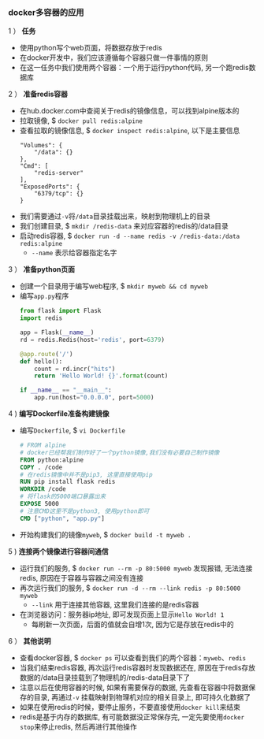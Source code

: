 ###  docker多容器的应用

1 ） **任务**

- 使用python写个web页面，将数据存放于redis
- 在docker开发中，我们应该遵循每个容器只做一件事情的原则
- 在这一任务中我们使用两个容器：一个用于运行python代码, 另一个跑redis数据库

2 ） **准备redis容器**

- 在hub.docker.com中查阅关于redis的镜像信息，可以找到alpine版本的
- 拉取镜像, $ `docker pull redis:alpine`
- 查看拉取的镜像信息, $ `docker inspect redis:alpine`, 以下是主要信息
    ```log
    "Volumes": {
        "/data": {}
    },
    "Cmd": [
        "redis-server"
    ],
    "ExposedPorts": {
        "6379/tcp": {}
    }
    ```
- 我们需要通过`-v`将`/data`目录挂载出来，映射到物理机上的目录
- 我们创建目录, $ `mkdir /redis-data` 来对应容器的redis的/data目录
- 启动redis容器, $ `docker run -d --name redis -v /redis-data:/data redis:alpine`
    * `--name` 表示给容器指定名字

3 ） **准备python页面**

- 创建一个目录用于编写web程序, $ `mkdir myweb && cd myweb`
- 编写`app.py`程序
    ```python
    from flask import Flask
    import redis

    app = Flask(__name__)
    rd = redis.Redis(host='redis', port=6379)

    @app.route('/')
    def hello():
        count = rd.incr("hits")
        return 'Hello World! {}'.format(count)

    if __name__ == "__main__":
        app.run(host="0.0.0.0", port=5000)
    ```

4 ) **编写Dockerfile准备构建镜像**

- 编写`Dockerfile`, $ `vi Dockerfile`
    ```dockerfile
    # FROM alpine
    # docker已经帮我们制作好了一个python镜像,我们没有必要自己制作镜像
    FROM python:alpine
    COPY . /code
    # 在redis镜像中并不是pip3, 这里直接使用pip
    RUN pip install flask redis
    WORKDIR /code
    # 将flask的5000端口暴露出来
    EXPOSE 5000
    # 注意CMD这里不是python3, 使用python即可
    CMD ["python", "app.py"]
    ```
- 开始构建我们的镜像`myweb`, $ `docker build -t myweb .`

5 ) **连接两个镜像进行容器间通信**

- 运行我们的服务, $ `docker run --rm -p 80:5000 myweb` 发现报错, 无法连接redis, 原因在于容器与容器之间没有连接
- 再次运行我们的服务, $ `docker run -d --rm --link redis -p 80:5000 myweb`
    * `--link` 用于连接其他容器, 这里我们连接的是redis容器
- 在浏览器访问：服务器ip地址, 即可发现页面上显示`Hello World! 1`
    * 每刷新一次页面，后面的值就会自增1次, 因为它是存放在redis中的

6 ） **其他说明**

- 查看docker容器, $ `docker ps` 可以查看到我们的两个容器：`myweb`、`redis`
- 当我们结束redis容器, 再次运行redis容器时发现数据还在, 原因在于redis存放数据的/data目录挂载到了物理机的/redis-data目录下了
- 注意以后在使用容器的时候, 如果有需要保存的数据, 先查看在容器中将数据保存的目录, 再通过`-v` 挂载映射到物理机对应的相关目录上, 即可持久化数据了
- 如果在使用redis的时候，要停止服务，不要直接使用`docker kill`来结束
- redis是基于内存的数据库, 有可能数据没正常保存完, 一定先要使用`docker stop`来停止redis, 然后再进行其他操作